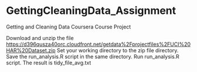 # GettingCleaningData_Assignment
Getting and Cleaning Data Coursera Course Project

Download and unzip the file https://d396qusza40orc.cloudfront.net/getdata%2Fprojectfiles%2FUCI%20HAR%20Dataset.zip Set your working directory to the zip file directory. Save the run_analysis.R script in the same directory. Run run_analysis.R script. The result is tidy_file_avg.txt
